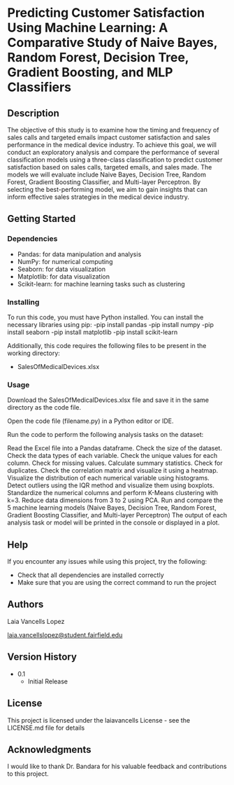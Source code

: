 # Predicting Customer Satisfaction Using Machine Learning: A Comparative Study of Naive Bayes, Random Forest, Decision Tree, Gradient Boosting, and MLP Classifiers


## Description

The objective of this study is to examine how the timing and frequency of sales calls and targeted emails impact customer satisfaction and sales performance in the medical device industry. To achieve this goal, we will conduct an exploratory analysis and compare the performance of several classification models using a three-class classification to predict customer satisfaction based on sales calls, targeted emails, and sales made. The models we will evaluate include Naive Bayes, Decision Tree, Random Forest, Gradient Boosting Classifier, and Multi-layer Perceptron. By selecting the best-performing model, we aim to gain insights that can inform effective sales strategies in the medical device industry.


## Getting Started

### Dependencies

- Pandas: for data manipulation and analysis
- NumPy: for numerical computing
- Seaborn: for data visualization
- Matplotlib: for data visualization
- Scikit-learn: for machine learning tasks such as clustering

### Installing

To run this code, you must have Python installed. You can install the necessary libraries using pip: 
-pip install pandas 
-pip install numpy
-pip install seaborn 
-pip install matplotlib
-pip install scikit-learn

Additionally, this code requires the following files to be present in the working directory:
- SalesOfMedicalDevices.xlsx

### Usage

Download the SalesOfMedicalDevices.xlsx file and save it in the same directory as the code file.

Open the code file (filename.py) in a Python editor or IDE.

Run the code to perform the following analysis tasks on the dataset:

Read the Excel file into a Pandas dataframe.
Check the size of the dataset.
Check the data types of each variable.
Check the unique values for each column.
Check for missing values.
Calculate summary statistics.
Check for duplicates.
Check the correlation matrix and visualize it using a heatmap.
Visualize the distribution of each numerical variable using histograms.
Detect outliers using the IQR method and visualize them using boxplots.
Standardize the numerical columns and perform K-Means clustering with k=3.
Reduce data dimensions from 3 to 2 using PCA.
Run and compare the 5 machine learning models (Naive Bayes, Decision Tree, Random Forest, Gradient Boosting Classifier, and Multi-layer Perceptron)
The output of each analysis task or model will be printed in the console or displayed in a plot.

## Help

If you encounter any issues while using this project, try the following:

- Check that all dependencies are installed correctly
- Make sure that you are using the correct command to run the project

## Authors

Laia Vancells Lopez 

laia.vancellslopez@student.fairfield.edu

## Version History
* 0.1
    * Initial Release

## License

This project is licensed under the laiavancells License - see the LICENSE.md file for details

## Acknowledgments

I would like to thank Dr. Bandara for his valuable feedback and contributions to this project.

